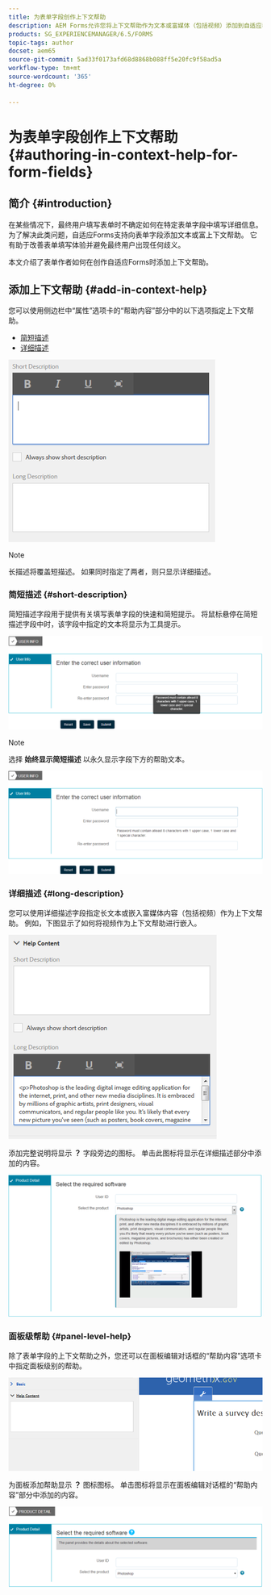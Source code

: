```yaml
---
title: 为表单字段创作上下文帮助
description: AEM Forms允许您将上下文帮助作为文本或富媒体（包括视频）添加到自适应表单字段和面板。
products: SG_EXPERIENCEMANAGER/6.5/FORMS
topic-tags: author
docset: aem65
source-git-commit: 5ad33f0173afd68d8868b088ff5e20fc9f58ad5a
workflow-type: tm+mt
source-wordcount: '365'
ht-degree: 0%

---
```



# 为表单字段创作上下文帮助{#authoring-in-context-help-for-form-fields}

## 简介 {#introduction}

在某些情况下，最终用户填写表单时不确定如何在特定表单字段中填写详细信息。 为了解决此类问题，自适应Forms支持向表单字段添加文本或富上下文帮助。 它有助于改善表单填写体验并避免最终用户出现任何歧义。

本文介绍了表单作者如何在创作自适应Forms时添加上下文帮助。

## 添加上下文帮助 {#add-in-context-help}

您可以使用侧边栏中“属性”选项卡的“帮助内容”部分中的以下选项指定上下文帮助。

* [简短描述](authoring-in-field-help.md#p-short-description-p)
* [详细描述](authoring-in-field-help.md#p-long-description-p)

![表单字段的上下文帮助](assets/descriptions.png)

>[!NOTE]
>
>长描述将覆盖短描述。 如果同时指定了两者，则只显示详细描述。

### 简短描述 {#short-description}

简短描述字段用于提供有关填写表单字段的快速和简短提示。 将鼠标悬停在简短描述字段中时，该字段中指定的文本将显示为工具提示。

![用于为表单字段添加上下文帮助的简短描述](assets/tooltip.png)

>[!NOTE]
>
>选择 **始终显示简短描述** 以永久显示字段下方的帮助文本。

![字段下的永久简短上下文帮助](assets/short1.png)

### 详细描述 {#long-description}

您可以使用详细描述字段指定长文本或嵌入富媒体内容（包括视频）作为上下文帮助。 例如，下图显示了如何将视频作为上下文帮助进行嵌入。

![添加富媒体作为表单字段的上下文帮助](assets/long-descriptions.png)

添加完整说明将显示 **？** 字段旁边的图标。 单击此图标将显示在详细描述部分中添加的内容。

![富媒体上下文帮助示例](assets/photoshop.png)

### 面板级帮助 {#panel-level-help}

除了表单字段的上下文帮助之外，您还可以在面板编辑对话框的“帮助内容”选项卡中指定面板级别的帮助。

![为表单面板添加上下文帮助](assets/panel-level-help.png)

为面板添加帮助显示 **？** 图标图标。 单击图标将显示在面板编辑对话框的“帮助内容”部分中添加的内容。

![表单面板级别的上下文帮助示例](assets/photoshop-1.png)

